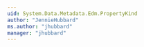 ```yaml
---
uid: System.Data.Metadata.Edm.PropertyKind
author: "JennieHubbard"
ms.author: "jhubbard"
manager: "jhubbard"
---
```

